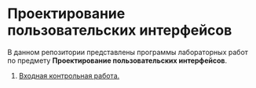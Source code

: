 # Проектирование пользовательских интерфейсов
В данном репозитории представлены программы лабораторных работ по предмету **Проектирование пользовательских интерфейсов**.
 1. [Входная контрольная работа.]([https://github.com/k0vada/PUI1/tree/Lab1)
